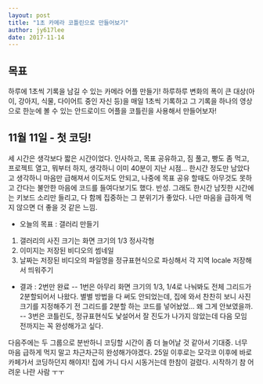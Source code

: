 ```yaml
---
layout: post
title: "1초 카메라 코틀린으로 만들어보기"
author: jy617lee
date: 2017-11-14
---
```


## 목표
하루에 1초씩 기록을 남길 수 있는 카메라 어플 만들기!
하루하루 변화의 폭이 큰 대상(아이, 강아지, 식물, 다이어트 중인 자신 등)을 매일 1초씩 기록하고
그 기록을 하나의 영상으로 한눈에 볼 수 있는 안드로이드 어플을
코틀린을 사용해서 만들어보자!

## 11월 11일 - 첫 코딩!
세 시간은 생각보다 짧은 시간이었다. 인사하고, 목표 공유하고, 짐 풀고, 빵도 좀 먹고, 프로젝트 열고, 뭐부터 하지, 생각하니 이미 40분이 지난 시점... 한시간 정도만 남았다고 생각하니 마음만 급해져서 이도저도 안되고, 나중에 목표 공유 할때도 아무것도 못하고 간다는 불안한 마음에 코드를 들여다보기도 했다. 반성. 그래도 한시간 남짓한 시간에는 키보드 소리만 들리고, 다 함께 집중하는 그 분위기가 좋았다. 나만 마음을 급하게 먹지 않으면 더 좋을 것 같은 느낌.

- 오늘의 목표 : 갤러리 만들기
1. 갤러리의 사진 크기는 화면 크기의 1/3 정사각형
2. 이미지는 저장된 비디오의 썸네일
3. 날짜는 저장된 비디오의 파일명을 정규표현식으로 파싱해서 각 지역 locale 저장해서 띄워주기


- 결과 : 2번만 완료
    -- 1번은 아무리 화면 크기의 1/3, 1/4로 나눠봐도 전체 그리드가 2분할되어서 나왔다. 별별 방법을 다 써도 안되었는데, 집에 와서 찬찬히 보니 사진 크기를 지정해주기 전 그리드를 2분할 하는 코드를 넣어놨었... 왜 그게 안보였을까.
    -- 3번은 코틀린도, 정규표현식도 낯설어서 잘 진도가 나가지 않았는데 다음 모임 전까지는 꼭 완성해가고 싶다.

다음주에는 두 그룹으로 분반하니 코딩할 시간이 좀 더 늘어날 것 같아서 기대중. 너무 마음 급하게 먹지 말고 차근차근히 완성해가야겠다. 25일 이후로는 모각코 이후에 바로 카페가서 코딩하던지 해야지! 집에 가니 다시 시동거는데 한참이 걸렸다. 시작하기 참 어려운 나란 사람 ㅜㅜ
